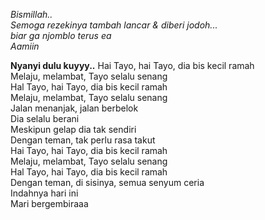 <i>Bismillah..
<br>Semoga rezekinya tambah lancar & diberi jodoh...
<br>biar ga njomblo terus ea
<br>Aamiin</i>

<b>Nyanyi dulu kuyyy..</b>
Hai Tayo, hai Tayo, dia bis kecil ramah
<br>Melaju, melambat, Tayo selalu senang
<br>Hal Tayo, hai Tayo, dia bis kecil ramah
<br>Melaju, melambat, Tayo selalu senang
<br>Jalan menanjak, jalan berbelok
<br>Dia selalu berani
<br>Meskipun gelap dia tak sendiri
<br>Dengan teman, tak perlu rasa takut
<br>Hai Tayo, hai Tayo, dia bis kecil ramah
<br>Melaju, melambat, Tayo selalu senang
<br>Hal Tayo, hai Tayo, dia bis kecil ramah
<br>Dengan teman, di sisinya, semua senyum ceria
<br>Indahnya hari ini
<br>Mari bergembiraaa
